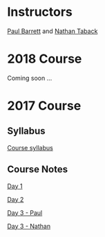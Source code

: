# Instructors

[Paul Barrett](http://paulbarrett.ca/wp/) and [Nathan Taback](http://utstat.toronto.edu/~nathan/)

# 2018 Course

Coming soon ...

# 2017 Course

## Syllabus

[Course syllabus](https://ntaback.github.io/dhsi-ml/Course_2017/Syllabus-june52017.pdf)

## Course Notes

[Day 1](https://ntaback.github.io/dhsi-ml/Course_2017/day1/day1notes.html)

[Day 2](https://ntaback.github.io/dhsi-ml/Course_2017/day2/day2notes.html)

[Day 3 - Paul](https://ntaback.github.io/dhsi-ml/Course_2017/day3/day3-paul.nb.html)

[Day 3 - Nathan](https://ntaback.github.io/dhsi-ml/Course_2017/day3/day3notes-june5.html)
